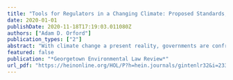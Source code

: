 ```yaml
---
title: "Tools for Regulators in a Changing Climate: Proposed Standards, State Policies, and Case Studies from the Western Grid"
date: 2020-01-01
publishDate: 2020-11-18T17:19:03.011080Z
authors: ["Adam D. Orford"]
publication_types: ["2"]
abstract: "With climate change a present reality, governments are confronting the need to adapt their regulatory planning processes to withstand new and uncertain climate risks. This Article provides three new resources to support this essential work. First, it develops a new standard for assessing the quality of climate adaptation decisionmaking, focusing on defining the problem, quantifying adaptation benefits, and evaluating equitable distribution of risk. Second, it reviews California's climate adaptation policy development efforts between 1988 and 2018 - from the state's early efforts to study the problem, to later attempts at statewide strategic planning, until more recent work to integrate adaptation into existing regulatory processes - and applies the new assessment standard to illuminate many of the challenges that California has confronted. Third, the Article presents four case studies from California's electric power regulatory sector - electric grid reliability planning processes, wildfire risk mapping, coastal generator siting, and rate case risk costing - to demonstrate the difficulties inherent in incorporating climate-relevant data into complex technical proceedings in a transparent and consistent fashion."
featured: false
publication: "*Georgetown Environmental Law Review*"
url_pdf: "https://heinonline.org/HOL/P?h=hein.journals/gintenlr32&i=233"
---
```


